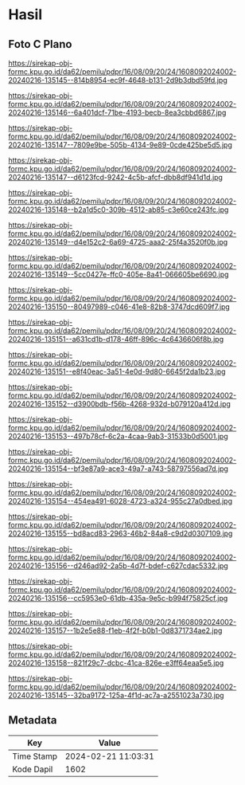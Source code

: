 # Hasil

## Foto C Plano

https://sirekap-obj-formc.kpu.go.id/da62/pemilu/pdpr/16/08/09/20/24/1608092024002-20240216-135145--814b8954-ec9f-4648-b131-2d9b3dbd59fd.jpg

https://sirekap-obj-formc.kpu.go.id/da62/pemilu/pdpr/16/08/09/20/24/1608092024002-20240216-135146--6a401dcf-71be-4193-becb-8ea3cbbd6867.jpg

https://sirekap-obj-formc.kpu.go.id/da62/pemilu/pdpr/16/08/09/20/24/1608092024002-20240216-135147--7809e9be-505b-4134-9e89-0cde425be5d5.jpg

https://sirekap-obj-formc.kpu.go.id/da62/pemilu/pdpr/16/08/09/20/24/1608092024002-20240216-135147--d6123fcd-9242-4c5b-afcf-dbb8df941d1d.jpg

https://sirekap-obj-formc.kpu.go.id/da62/pemilu/pdpr/16/08/09/20/24/1608092024002-20240216-135148--b2a1d5c0-309b-4512-ab85-c3e60ce243fc.jpg

https://sirekap-obj-formc.kpu.go.id/da62/pemilu/pdpr/16/08/09/20/24/1608092024002-20240216-135149--d4e152c2-6a69-4725-aaa2-25f4a3520f0b.jpg

https://sirekap-obj-formc.kpu.go.id/da62/pemilu/pdpr/16/08/09/20/24/1608092024002-20240216-135149--5cc0427e-ffc0-405e-8a41-066605be6690.jpg

https://sirekap-obj-formc.kpu.go.id/da62/pemilu/pdpr/16/08/09/20/24/1608092024002-20240216-135150--80497989-c046-41e8-82b8-3747dcd609f7.jpg

https://sirekap-obj-formc.kpu.go.id/da62/pemilu/pdpr/16/08/09/20/24/1608092024002-20240216-135151--a631cd1b-d178-46ff-896c-4c6436606f8b.jpg

https://sirekap-obj-formc.kpu.go.id/da62/pemilu/pdpr/16/08/09/20/24/1608092024002-20240216-135151--e8f40eac-3a51-4e0d-9d80-6645f2da1b23.jpg

https://sirekap-obj-formc.kpu.go.id/da62/pemilu/pdpr/16/08/09/20/24/1608092024002-20240216-135152--d3900bdb-f56b-4268-932d-b079120a412d.jpg

https://sirekap-obj-formc.kpu.go.id/da62/pemilu/pdpr/16/08/09/20/24/1608092024002-20240216-135153--497b78cf-6c2a-4caa-9ab3-31533b0d5001.jpg

https://sirekap-obj-formc.kpu.go.id/da62/pemilu/pdpr/16/08/09/20/24/1608092024002-20240216-135154--bf3e87a9-ace3-49a7-a743-58797556ad7d.jpg

https://sirekap-obj-formc.kpu.go.id/da62/pemilu/pdpr/16/08/09/20/24/1608092024002-20240216-135154--454ea491-6028-4723-a324-955c27a0dbed.jpg

https://sirekap-obj-formc.kpu.go.id/da62/pemilu/pdpr/16/08/09/20/24/1608092024002-20240216-135155--bd8acd83-2963-46b2-84a8-c9d2d0307109.jpg

https://sirekap-obj-formc.kpu.go.id/da62/pemilu/pdpr/16/08/09/20/24/1608092024002-20240216-135156--d246ad92-2a5b-4d7f-bdef-c627cdac5332.jpg

https://sirekap-obj-formc.kpu.go.id/da62/pemilu/pdpr/16/08/09/20/24/1608092024002-20240216-135156--cc5953e0-61db-435a-9e5c-b994f75825cf.jpg

https://sirekap-obj-formc.kpu.go.id/da62/pemilu/pdpr/16/08/09/20/24/1608092024002-20240216-135157--1b2e5e88-f1eb-4f2f-b0b1-0d8371734ae2.jpg

https://sirekap-obj-formc.kpu.go.id/da62/pemilu/pdpr/16/08/09/20/24/1608092024002-20240216-135158--821f29c7-dcbc-41ca-826e-e3ff64eaa5e5.jpg

https://sirekap-obj-formc.kpu.go.id/da62/pemilu/pdpr/16/08/09/20/24/1608092024002-20240216-135145--32ba9172-125a-4f1d-ac7a-a2551023a730.jpg


## Metadata

| Key        | Value               |
| ---------- | ------------------- |
| Time Stamp | 2024-02-21 11:03:31 |
| Kode Dapil | 1602                |



